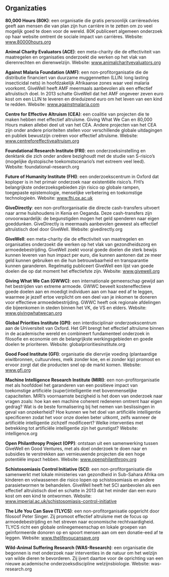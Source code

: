 ## Organizaties

**80,000 Hours (80K)**: een organisatie die gratis persoonlijk carrièreadvies geeft aan mensen die van plan zijn hun carrière in te zetten om zo veel mogelijk goed te doen voor de wereld. 80K publiceert algemeen onderzoek op haar website omtrent de sociale impact van carrières. Website: www.80000hours.org

**Animal Charity Evaluators (ACE)**: een meta-charity die de effectiviteit van maatregelen en organisaties onderzoekt die werken op het vlak van dierenrechten en dierenwelzijn. Website: www.animalcharityevaluators.org

**Against Malaria Foundation (AMF)**: een non-profitorganisatie die de distributie financiert van duurzame muggennetten (LLIN: long lasting insecticidal nets) in hoofdzakelijk Afrikaanse zones waar veel malaria voorkomt. GiveWell heeft AMF meermaals aanbevolen als een effectief altruïstisch doel. In 2013 schatte GiveWell dat het AMF ongeveer zeven euro kost om een LLIN te leveren en drieduizend euro om het leven van een kind te redden. Website: www.againstmalaria.com

**Centre for Effective Altruism (CEA)**: een coalitie van projecten die te maken hebben met effectief altruïsme. Giving What We Can en 80,000 Hours maken allebei deel uit van het CEA. Andere projecten van het CEA zijn onder andere prioriteiten stellen voor verschillende globale uitdagingen en publiek bewustzijn creëren voor effectief altruïsme. Website: www.centreforeffectivealtruism.org

**Foundational Research Institute (FRI)**: een onderzoeksinstelling en denktank die zich onder andere bezighoudt met de studie van S-risico’s (mogelijke dystopische toekomstscenario’s met extreem veel leed). Website: foundational-research.org

**Future of Humanity Institute (FHI)**: een onderzoekscentrum in Oxford dat koploper is in het primair onderzoek naar existentiële risico’s. FHI’s belangrijkste onderzoeksgebieden zijn risico op globale rampen, toegepaste epistemologie, menselijke verbetering en toekomstige technologieën. Website: www.fhi.ox.ac.uk

**GiveDirectly**: een non-profitorganisatie die directe cash-transfers uitvoert naar arme huishoudens in Kenia en Oeganda. Deze cash-transfers zijn onvoorwaardelijk: de begunstigden mogen het geld spenderen naar eigen goeddunken. GiveDirectly is meermaals aanbevolen geweest als effectief altruïstisch doel door GiveWell. Website: givedirectly.org

**GiveWell**: een meta-charity die de effectiviteit van maatregelen en organisaties onderzoekt die werken op het vlak van gezondheidszorg en armoedebestrijding. GiveWell zoekt vooral goede doelen die sterk bewijs kunnen leveren van hun impact per euro, die kunnen aantonen dat ze meer geld kunnen gebruiken en die hun betrouwbaarheid en transparantie kunnen garanderen. Regelmatig publiceert GiveWell een lijst van goede doelen die op dat moment het effectiefste zijn. Website: www.givewell.org

**Giving What We Can (GWWC)**: een internationale gemeenschap gewijd aan het bestrijden van extreme armoede. GWWC beveelt kosteneffectieve goede doelen aan en moedigt individuen aan om haar eed af te leggen, waarmee je jezelf ertoe verplicht om een deel van je inkomen te doneren voor effectieve armoedebestrijding. GWWC heeft ook regionale afdelingen die bijeenkomen in steden binnen het VK, de VS en elders. Website: www.givingwhatwecan.org

**Global Priorities Institute (GPI)**: een interdisciplinair onderzoekscentrum aan de Universiteit van Oxford. Het GPI brengt het effectief altruïsme binnen in de academische wereld en combineert fundamenteel onderzoek in filosofie en economie om de belangrijkste werkingsgebieden en goede doelen te prioriteren. Website: globalprioritiesinstitute.org

**Good Food Institute (GFI)**: organisatie die diervrije voeding (plantaardige eiwitbronnen, cultuurvlees, melk zonder koe, en ei zonder kip) promoot en ervoor zorgt dat die producten snel op de markt komen. Website: www.gfi.org

**Machine Intelligence Research Institute (MIRI)**: een non-profitorganisatie met als hoofddoel het garanderen van een positieve impact van toekomstige artificiële (super)intelligentie met bovenmenselijke capaciteiten. MIRI’s voornaamste bezigheid is het doen van onderzoek naar vragen zoals: hoe kan een machine coherent redeneren omtrent haar eigen gedrag? Wat is de beste formalisering bij het nemen van beslissingen in geval van onzekerheid? Hoe kunnen we het doel van artificiële intelligentie specificeren zodat het voor onze doelen beter uitkomt, zelfs wanneer de artificiële intelligentie zichzelf modificeert? Welke interventies met betrekking tot artificiële intelligentie zijn het gunstigst? Website: intelligence.org

**Open Philanthropy Project (OPP)**: ontstaan uit een samenwerking tussen GiveWell en Good Ventures, met als doel onderzoek te doen naar en subsidies te verstrekken aan vernieuwende projecten die een hoge potentiële impact hebben. Website: www.openphilanthropy.org

**Schistosomiasis Control Initiative (SCI)**: een non-profitorganisatie die samenwerkt met lokale ministeries van gezondheid in Sub-Sahara Afrika om kinderen en volwassenen die risico lopen op schistosomiasis en andere parasietwormen te behandelen. GiveWell heeft het SCI aanbevolen als een effectief altruïstisch doel en schatte in 2013 dat het minder dan een euro kost om een kind te ontwormen. Website: www.imperial.ac.uk/schistosomiasis-control-initiative

**The Life You Can Save (TLYCS)**: een non-profitorganisatie opgericht door filosoof Peter Singer. Zij promoot effectief altruïsme met de focus op armoedebestrijding en het streven naar economische rechtvaardigheid. TLYCS richt een globale onlinegemeenschap en lokale groepen van geïnformeerde donoren op en spoort mensen aan om een donatie-eed af te leggen. Website: www.thelifeyoucansave.org

**Wild-Animal Suffering Research (WAS-Research)**: een organisatie die begonnen is met onderzoek naar interventies in de natuur om het welzijn van wilde dieren te bevorderen. Zij ijvert daartoe voor de oprichting van een nieuwe academische onderzoeksdiscipline welzijnsbiologie. Website: was-research.org
